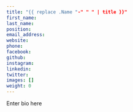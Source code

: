 ```yaml
---
title: "{{ replace .Name "-" " " | title }}"
first_name:
last_name:
position:
email_address:
website:
phone:
facebook:
github:
instagram:
linkedin:
twitter:
images: []
weight: 0
---
```

Enter bio here